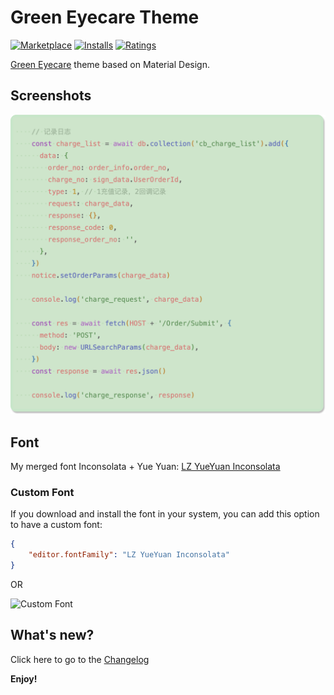 # Green Eyecare Theme
[![Marketplace](https://vsmarketplacebadge.apphb.com/version/yezige.vscode-theme-green-eyecare.svg)](https://marketplace.visualstudio.com/items/yezige.vscode-theme-green-eyecare)
[![Installs](https://vsmarketplacebadge.apphb.com/installs/yezige.vscode-theme-green-eyecare.svg)](https://marketplace.visualstudio.com/items/yezige.vscode-theme-green-eyecare)
[![Ratings](https://vsmarketplacebadge.apphb.com/rating-short/yezige.vscode-theme-green-eyecare.svg)](https://marketplace.visualstudio.com/items/yezige.vscode-theme-green-eyecare)

[Green Eyecare](https://github.com/yezige/vscode-theme-green-eyecare) theme based on Material Design.

## Screenshots
![Screenshots](https://raw.githubusercontent.com/yezige/vscode-theme-green-eyecare/master/screenshots/preview.png)

## Font

My merged font Inconsolata + Yue Yuan: [LZ YueYuan Inconsolata](https://raw.githubusercontent.com/yezige/vscode-theme-green-eyecare/master/fonts/LZ-YueYuan-Inconsolata.otf)

### Custom Font

If you download and install the font in your system, you can add this option to have a custom font:

```json
{
    "editor.fontFamily": "LZ YueYuan Inconsolata"
}
```

OR

![Custom Font](https://raw.githubusercontent.com/yezige/vscode-theme-green-eyecare/master/screenshots/custom-font.png)

## What's new?

Click here to go to the [Changelog](https://github.com/yezige/vscode-theme-green-eyecare/blob/master/CHANGELOG.md)

**Enjoy!**
